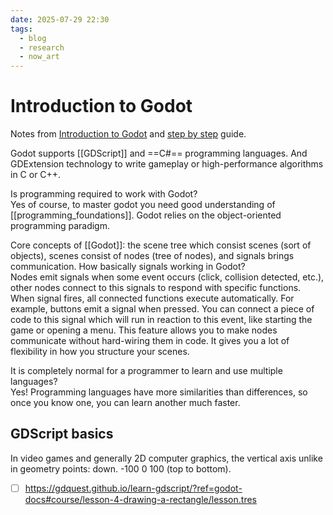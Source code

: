 ```yaml
---
date: 2025-07-29 22:30
tags:
  - blog
  - research
  - now_art
---
```


# Introduction to Godot

Notes from [Introduction to Godot](https://docs.godotengine.org/en/stable/getting_started/introduction/introduction_to_godot.html)
and [step by step](https://docs.godotengine.org/en/stable/getting_started/step_by_step/index.html) guide.

Godot supports [[GDScript]] and ==C#== programming languages. And GDExtension technology to write gameplay or high-performance algorithms in C or C++.

Is programming required to work with Godot?
<br class="f">
Yes of course, to master godot you need good understanding of [[programming_foundations]]. Godot relies on the object-oriented programming paradigm.

Core concepts of [[Godot]]: the scene tree which consist scenes (sort of objects), scenes consist of nodes (tree of nodes), and signals brings communication. How basically signals working in Godot?
<br class="f">
Nodes emit signals when some event occurs (click, collision detected, etc.), other nodes connect to this signals to respond with specific functions. When signal fires, all connected functions execute automatically.
For example, buttons emit a signal when pressed. You can connect a piece of code to this signal which will run in reaction to this event, like starting the game or opening a menu.
This feature allows you to make nodes communicate without hard-wiring them in code. It gives you a lot of flexibility in how you structure your scenes.

It is completely normal for a programmer to learn and use multiple languages?
<br class="f">
Yes! Programming languages have more similarities than differences, so once you know one, you can learn another much faster.

## GDScript basics

In video games and generally 2D computer graphics, the vertical axis unlike in geometry points: <wbr class="f"> down. -100 0 100 (top to bottom).

- [ ] https://gdquest.github.io/learn-gdscript/?ref=godot-docs#course/lesson-4-drawing-a-rectangle/lesson.tres